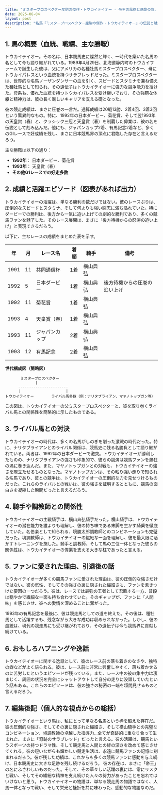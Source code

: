 ```yaml
---
title: "ミスタープロスペクター産駒の傑作・トウカイテイオー - 帝王の風格と悲劇の影、その生涯を振り返る"
date: 2025-06-04
layout: post
description: "名馬『ミスタープロスペクター産駒の傑作・トウカイテイオー』の伝説と魅力を深堀り"
---
```


## 1. 馬の概要（血統、戦績、主な勝鞍）

トウカイテイオー。その名は、日本競馬史に燦然と輝く、一時代を築いた名馬の名として今も語り継がれている。1989年4月29日、北海道静内町のトウカイファームで誕生した彼は、父にアメリカの名種牡馬ミスタープロスペクター、母にトウカイパレスという血統を持つサラブレッドだった。ミスタープロスペクターは、世界的な名馬ノーザンダンサーの血を引く、スピードとスタミナを兼ね備えた種牡馬として知られ、その遺伝子はトウカイテイオーに強力な競争能力を授けた。母系も、優れた血統を持つトウカイパレスを受け継いでおり、その強靭な体躯と精神力は、彼の長く厳しいキャリアを支える礎となった。

彼の競走成績は、まさに圧巻の一言だ。通算成績は20戦13勝、2着4回、3着3回という驚異的なもの。特に、1992年の日本ダービー、菊花賞、そして翌1993年の天皇賞（春）と、クラシック三冠と天皇賞（春）を制覇した偉業は、彼の名を伝説として刻み込んだ。他にも、ジャパンカップ2着、有馬記念2着など、多くのGIレースで好成績を残し、まさに日本競馬界の頂点に君臨した存在と言えるだろう。

主な勝鞍は以下の通り：

* **1992年：** 日本ダービー、菊花賞
* **1993年：** 天皇賞（春）
* **その他G1レースでの好走多数**


## 2. 成績と活躍エピソード（図表があれば出力）

トウカイテイオーの活躍は、単なる勝利の数だけではない。彼のレースぶりは、圧倒的なスピードとスタミナ、そして何よりも強い闘志に満ち溢れていた。特にダービーでの勝利は、後方から一気に追い上げての劇的な勝利であり、多くの競馬ファンを魅了した。そのレース展開は、まさに「後方待機からの怒涛の追い上げ」と表現できるだろう。

以下に、主なレースの成績をまとめた表を示す。

| 年 | 月 | レース名 | 着順 | 騎手 | 備考 |
|---|---|---|---|---|---|
| 1991 | 11 | 共同通信杯 | 1着 | 横山典弘 |  |
| 1992 | 5 | 日本ダービー | 1着 | 横山典弘 | 後方待機からの圧巻の追い上げ |
| 1992 | 11 | 菊花賞 | 1着 | 横山典弘 |  |
| 1993 | 4 | 天皇賞（春） | 1着 | 横山典弘 |  |
| 1993 | 11 | ジャパンカップ | 2着 | 横山典弘 |  |
| 1993 | 12 | 有馬記念 | 2着 | 横山典弘 |  |


**世代構成図（簡略図）**

```
       ミスタープロスペクター
              |
      -----------------------
      |                     |
トウカイテイオー        ライバル馬多数（例：ナリタブライアン、マヤノトップガン等）
```

この図は、トウカイテイオーの父ミスタープロスペクターと、彼を取り巻くライバル馬との関係性を簡略的に示したものである。


## 3. ライバル馬との対決

トウカイテイオーの時代は、多くの名馬がしのぎを削った激戦の時代だった。特に、ナリタブライアンとのライバル関係は、競馬史に残る名勝負として語り継がれている。両者は、1992年の日本ダービーで激突。トウカイテイオーが勝利したものの、ナリタブライアンの強さも印象的で、彼らの競演は競馬ファンを熱狂の渦に巻き込んだ。また、マヤノトップガンとの対戦も、トウカイテイオーの強さを際立たせるものとなった。マヤノトップガンは、その粘り強い走りで知られる名馬であり、彼との競争は、トウカイテイオーの圧倒的な力を見せつけるものだった。これらのライバルとの戦いは、彼の強さを証明するとともに、競馬の面白さを凝縮した瞬間だったと言えるだろう。


## 4. 騎手や調教師との関係性

トウカイテイオーの主戦騎手は、横山典弘騎手だった。横山騎手は、トウカイテイオーの潜在能力を誰よりも理解し、彼の持ち味である末脚を生かす騎乗を徹底していた。名伯楽として知られる、境勝太郎調教師とのコンビネーションも完璧だった。境調教師は、トウカイテイオーの繊細な一面を理解し、彼を最大限に活かすトレーニングを施した。騎手と調教師、そして馬の三位一体となった彼らの関係性は、トウカイテイオーの偉業を支える大きな柱であったと言える。


## 5. ファンに愛された理由、引退後の話

トウカイテイオーが多くの競馬ファンに愛された理由は、彼の圧倒的な強さだけではない。彼の気性、そしてその強さの裏に隠された繊細さも、ファンを惹きつけた要因の一つだろう。彼は、レースでは最強の王者として君臨する一方、普段は穏やかで繊細な一面も持ち合わせていた。そのギャップが、ファンに「人間味」を感じさせ、彼への愛情を深めることに繋がった。

1993年の有馬記念を最後に、彼は競走馬としての道を終えた。その後は、種牡馬として活躍するも、残念ながら大きな成功は収められなかった。しかし、彼の血統は、現代の競走馬にも受け継がれており、その遺伝子は今も競馬界に貢献し続けている。


## 6. おもしろハプニングや逸話

トウカイテイオーに関する逸話として、彼のレース前の落ち着きのなさや、独特の癖などがよく語られる。彼は、レース前に非常に興奮しやすく、落ち着かせるのに苦労したというエピソードが残っている。また、レース中の彼の集中力は凄まじく、周囲の状況を完全にシャットアウトして自分の走りに没頭していたという話もある。これらのエピソードは、彼の強さの秘密の一端を垣間見せるものと言えるだろう。


## 7. 編集後記（個人的な視点からの総括）

トウカイテイオーという馬は、私にとって単なる名馬という枠を超えた存在だ。彼の圧倒的な強さ、そしてその裏に隠された繊細さ、そして横山騎手との完璧なコンビネーション、境調教師の卓越した指導力…全てが奇跡的に重なり合って生まれた、まさに「奇跡のサラブレッド」だったと言える。彼の活躍は、競馬というスポーツの持つドラマ性、そして競走馬と人間との絆の深さを改めて感じさせてくれる。彼の短いながらも輝かしい競走生活は、永遠に競馬ファンの記憶に刻まれるだろう。彼が残した功績は、これからも多くの競馬ファンに感動を与え続け、日本競馬史に大きな足跡を残し続けるだろう。  彼の存在は、まさに「帝王」の名にふさわしいものだった。そして、その華々しい活躍の裏には、常にリスクと戦い、そしてその繊細な精神を支え続けた人々の努力があったことを忘れてはいけないと思う。トウカイテイオーの物語は、単なる競走馬の物語ではなく、人馬一体となって戦い、そして栄光と挫折を共に味わった、感動的な物語なのだ。

